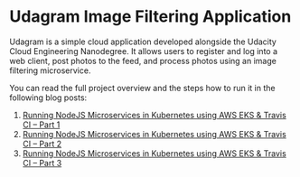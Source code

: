# Udagram Image Filtering Application

Udagram is a simple cloud application developed alongside the Udacity Cloud Engineering Nanodegree. It allows users to register and log into a web client, post photos to the feed, and process photos using an image filtering microservice.

You can read the full project overview and the steps how to run it in the following blog posts:
1. [Running NodeJS Microservices in Kubernetes using AWS EKS & Travis CI – Part 1](https://vkontech.com/running-nodejs-microservices-in-kubernetes-using-aws-eks-travis-ci-part-1/)
2. [Running NodeJS Microservices in Kubernetes using AWS EKS & Travis CI – Part 2](https://vkontech.com/running-nodejs-microservices-in-kubernetes-using-aws-eks-travis-ci-part-2/)
3. [Running NodeJS Microservices in Kubernetes using AWS EKS & Travis CI – Part 3](https://vkontech.com/running-nodejs-microservices-in-kubernetes-using-aws-eks-travis-ci-part-3/)
